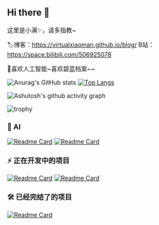 ## Hi there 👋

这里是小满✨，请多指教~

🏷️博客：https://virtualxiaoman.github.io/blog/
B站：https://space.bilibili.com/506925078


🤗喜欢人工智能~喜欢碧蓝档案~~


![Anurag's GitHub stats](https://github-readme-stats.vercel.app/api?username=virtualxiaoman&show_icons=true&theme=radical)
[![Top Langs](https://github-readme-stats.vercel.app/api/top-langs/?username=virtualxiaoman&hide=javascript,html,css,typescript)](https://github.com/anuraghazra/github-readme-stats)

![Ashutosh's github activity graph](https://github-readme-activity-graph.vercel.app/graph?username=virtualxiaoman&bg_color=fffff0&color=708090)

![trophy](https://github-profile-trophy.vercel.app/?username=virtualxiaoman)

### 📖 AI
[![Readme Card](https://github-readme-stats.vercel.app/api/pin/?username=virtualxiaoman&repo=Easier_DataScience)](https://github.com/virtualxiaoman/Easier_DataScience)
[![Readme Card](https://github-readme-stats.vercel.app/api/pin/?username=virtualxiaoman&repo=MLDLRL)](https://github.com/virtualxiaoman/MLDLRL)

### ⚡ 正在开发中的项目
[![Readme Card](https://github-readme-stats.vercel.app/api/pin/?username=virtualxiaoman&repo=BiliTools)](https://github.com/virtualxiaoman/BiliTools)
[![Readme Card](https://github-readme-stats.vercel.app/api/pin/?username=virtualxiaoman&repo=PSP)](https://github.com/virtualxiaoman/PSP)


### 🛠️ 已经完结了的项目

[![Readme Card](https://github-readme-stats.vercel.app/api/pin/?username=virtualxiaoman&repo=Genshin-Calculator)](https://github.com/virtualxiaoman/Genshin-Calculator)




<!--
**virtualxiaoman/virtualxiaoman** is a ✨ _special_ ✨ repository because its `README.md` (this file) appears on your GitHub profile.

Here are some ideas to get you started:

- 🔭 I’m currently working on ...
- 🌱 I’m currently learning ...
- 👯 I’m looking to collaborate on ...
- 🤔 I’m looking for help with ...
- 💬 Ask me about ...
- 📫 How to reach me: ...
- 😄 Pronouns: ...
- ⚡ Fun fact: ...
-->
